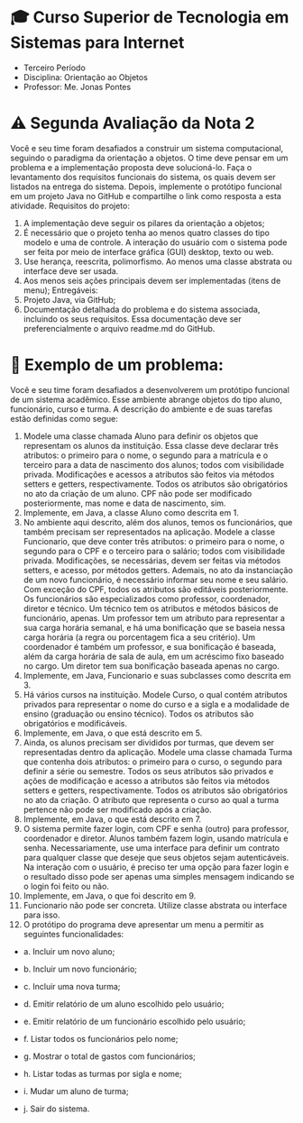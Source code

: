  
# 🎓 Curso Superior de Tecnologia em Sistemas para Internet 
- Terceiro Período
- Disciplina: Orientação ao Objetos
- Professor: Me. Jonas Pontes 

# ⚠️ Segunda Avaliação da Nota 2
Você e seu time foram desafiados a construir um sistema computacional, seguindo o 
paradigma da orientação a objetos. O time deve pensar em um problema e a implementação 
proposta deve solucioná-lo. Faça o levantamento dos requisitos funcionais do sistema, os 
quais devem ser listados na entrega do sistema. Depois, implemente o protótipo funcional em 
um projeto Java no GitHub e compartilhe o link como resposta a esta atividade. 
Requisitos do projeto:

1. A implementação deve seguir os pilares da orientação a objetos;
2. É necessário que o projeto tenha ao menos quatro classes do tipo modelo e uma de 
controle. A interação do usuário com o sistema pode ser feita por meio de interface 
gráfica (GUI) desktop, texto ou web.
3. Use herança, reescrita, polimorfismo. Ao menos uma classe abstrata ou interface deve 
ser usada. 
4. Aos menos seis ações principais devem ser implementadas (itens de menu);
Entregáveis:
1. Projeto Java, via GitHub;
2. Documentação detalhada do problema e do sistema associada, incluindo os seus
requisitos. Essa documentação deve ser preferencialmente o arquivo readme.md do 
GitHub.

# 🔎 Exemplo de um problema:
Você e seu time foram desafiados a desenvolverem um protótipo funcional de um sistema
acadêmico. Esse ambiente abrange objetos do tipo aluno, funcionário, curso e turma. A 
descrição do ambiente e de suas tarefas estão definidas como segue:

1. Modele uma classe chamada Aluno para definir os objetos que representam os alunos 
da instituição. Essa classe deve declarar três atributos: o primeiro para o nome, o 
segundo para a matrícula e o terceiro para a data de nascimento dos alunos; todos 
com visibilidade privada. Modificações e acessos a atributos são feitos via métodos 
setters e getters, respectivamente. Todos os atributos são obrigatórios no ato da 
criação de um aluno. CPF não pode ser modificado posteriormente, mas nome e data 
de nascimento, sim.
2. Implemente, em Java, a classe Aluno como descrita em 1.
3. No ambiente aqui descrito, além dos alunos, temos os funcionários, que também 
precisam ser representados na aplicação. Modele a classe Funcionario, que deve 
conter três atributos: o primeiro para o nome, o segundo para o CPF e o terceiro para 
o salário; todos com visibilidade privada. Modificações, se necessárias, devem ser 
feitas via métodos setters, e acesso, por métodos getters. Ademais, no ato da 
instanciação de um novo funcionário, é necessário informar seu nome e seu salário. 
Com exceção do CPF, todos os atributos são editáveis posteriormente. Os funcionários
são especializados como professor, coordenador, diretor e técnico. Um técnico tem os 
atributos e métodos básicos de funcionário, apenas. Um professor tem um atributo
para representar a sua carga horária semanal, e há uma bonificação que se baseia
nessa carga horária (a regra ou porcentagem fica a seu critério). Um coordenador é 
também um professor, e sua bonificação é baseada, além da carga horária de sala de 
aula, em um acréscimo fixo baseado no cargo. Um diretor tem sua bonificação baseada 
apenas no cargo.
4. Implemente, em Java, Funcionario e suas subclasses como descrita em 3.
5. Há vários cursos na instituição. Modele Curso, o qual contém atributos privados para 
representar o nome do curso e a sigla e a modalidade de ensino (graduação ou ensino 
técnico). Todos os atributos são obrigatórios e modificáveis. 
6. Implemente, em Java, o que está descrito em 5.
7. Ainda, os alunos precisam ser divididos por turmas, que devem ser representadas 
dentro da aplicação. Modele uma classe chamada Turma que contenha dois atributos: 
o primeiro para o curso, o segundo para definir a série ou semestre. Todos os seus 
atributos são privados e ações de modificação e acesso a atributos são feitos via 
métodos setters e getters, respectivamente. Todos os atributos são obrigatórios no ato 
da criação. O atributo que representa o curso ao qual a turma pertence não pode ser 
modificado após a criação.
8. Implemente, em Java, o que está descrito em 7.
9. O sistema permite fazer login, com CPF e senha (outro) para professor, coordenador e 
diretor. Alunos também fazem login, usando matrícula e senha. Necessariamente, use 
uma interface para definir um contrato para qualquer classe que deseje que seus 
objetos sejam autenticáveis. Na interação com o usuário, é preciso ter uma opção para 
fazer login e o resultado disso pode ser apenas uma simples mensagem indicando se o 
login foi feito ou não.
10. Implemente, em Java, o que foi descrito em 9.
11. Funcionario não pode ser concreta. Utilize classe abstrata ou interface para isso.
12. O protótipo do programa deve apresentar um menu a permitir as seguintes 
funcionalidades:

- a. Incluir um novo aluno;

- b. Incluir um novo funcionário;

- c. Incluir uma nova turma;

- d. Emitir relatório de um aluno escolhido pelo usuário;

- e. Emitir relatório de um funcionário escolhido pelo usuário;

- f. Listar todos os funcionários pelo nome;

- g. Mostrar o total de gastos com funcionários;

- h. Listar todas as turmas por sigla e nome;

- i. Mudar um aluno de turma;

- j. Sair do sistema.
